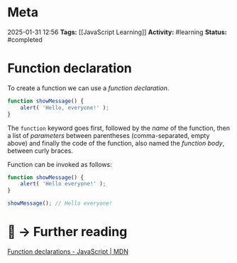# Meta
2025-01-31 12:56
**Tags:** [[JavaScript Learning]]
**Activity:** #learning 
**Status:** #completed 

# Function declaration
To create a function we can use a *function declaration*.
```JavaScript title:example.js
function showMessage() {
	alert( 'Hello, everyone!' );
}
```

The `function` keyword goes first, followed by the *name* of the function, then a list of *parameters* between parentheses (comma-separated, empty above) and finally the code of the function, also named the *function body*, between curly braces.

Function can be invoked as follows:
```JavaScript title:example.js
function showMessage() {
	alert( 'Hello everyone!' );
}

showMessage(); // Hello everyone!
```

# 📑 → Further reading
[Function declarations - JavaScript | MDN](https://developer.mozilla.org/en-US/docs/Web/JavaScript/Guide/Functions#function_declarations)
